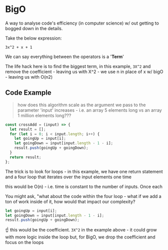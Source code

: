 # BigO

A way to analyse code's efficiency (in computer science) w/ out getting to bogged down in the details.

Take the below expression:

`3x^2 + x + 1`

We can say everything between the operators is a '**Term**'

The life hack here is to find the biggest term, in this example, `3X^2` and remove the coefficient - leaving us with X^2 - we use n in place of x w/ bigO - leaving us with O(n2)

## Code Example

> how does this algorithm scale as the argument we pass to the parameter 'input' increases - i.e. an array 5 elements long vs an array 1 million elements long???

```js
const crossAdd = (input) => {
  let result = [];
  for (let i = 0; i < input.length; i++) {
    let goingUp = input[i];
    let goingDown = input[input.length - 1 - i];
    result.push(goingUp + goingDown);
  }
  return result;
};
```

The trick is to look for loops - in this example, we have one return statement and a four loop that iterates over the input elements one time

this would be O(n) - i.e. time is constant to the number of inputs. Once each

You might ask, "what about the code within the four loop - what if we add a ton of work inside of it, how would that impact our complexity?

```js
let goingUp = input[i];
let goingDown = input[input.length - 1 - i];
result.push(goingUp + goingDown);
```

☝️ this would be the coefficient. `3X^2` in the example above - it could grow with more logic inside the loop but, for BigO, we drop the coefficient and focus on the loops
